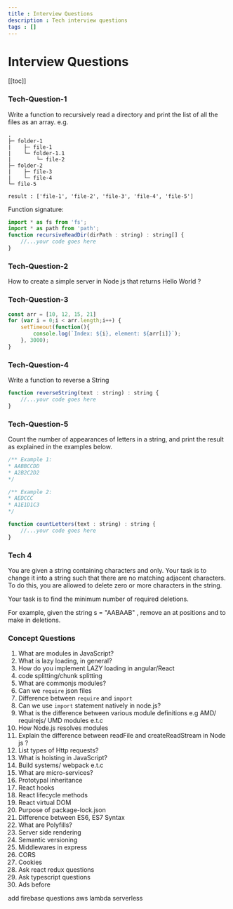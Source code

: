```yaml
---
title : Interview Questions
description : Tech interview questions
tags : []
---
```


# Interview Questions

[[toc]]

### Tech-Question-1
Write a function to recursively read a directory and print the list of all the files as an array.
e.g.
```
.
├─ folder-1
|    ├─ file-1
|    └─ folder-1.1
|        └─ file-2
├─ folder-2
|    ├─ file-3
|    └─ file-4
└─ file-5

result : ['file-1', 'file-2', 'file-3', 'file-4', 'file-5']
```


Function signature:
```js
import * as fs from 'fs';
import * as path from 'path';
function recursiveReadDir(dirPath : string) : string[] {
    //...your code goes here
}
```

### Tech-Question-2
How to create a simple server in Node js that returns Hello World ?

### Tech-Question-3
```js
const arr = [10, 12, 15, 21]
for (var i = 0;i < arr.length;i++) {
    setTimeout(function(){
        console.log(`Index: ${i}, element: ${arr[i]}`);
    }, 3000);
}
```

### Tech-Question-4
Write a function to reverse a String
```js
function reverseString(text : string) : string {
    //...your code goes here
}
```

### Tech-Question-5
Count the number of appearances of letters in a string, and print the result as explained in the examples below.
```js
/** Example 1:
* AABBCCDD
* A2B2C2D2
*/

/** Example 2:
* AEDCCC
* A1E1D1C3
*/

function countLetters(text : string) : string {
    //...your code goes here
}
```

### Tech 4
You are given a string containing characters  and  only. Your task is to change it into a string such that there are no matching adjacent characters. To do this, you are allowed to delete zero or more characters in the string.

Your task is to find the minimum number of required deletions.

For example, given the string s = "AABAAB" , remove an  at positions  and  to make  in  deletions.

### Concept Questions
1. What are modules in JavaScript?
2. What is lazy loading, in general?
3. How do you implement LAZY loading in angular/React
4. code splitting/chunk splitting
5. What are commonjs modules?
6. Can we `require` json files
7. Difference between `require` and `import`
8. Can we use `import` statement natively in node.js?
9. What is the difference between various module definitions e.g AMD/ requirejs/ UMD modules e.t.c
10. How Node.js resolves modules
11. Explain the difference between readFile and createReadStream in Node js ?
12. List types of Http requests?
13. What is hoisting in JavaScript?
14. Build systems/ webpack e.t.c
15. What are micro-services?
16. Prototypal inheritance
17. React hooks
18. React lifecycle methods
19. React virtual DOM
20. Purpose of package-lock.json
21. Difference between ES6, ES7 Syntax
22. What are Polyfills?
23. Server side rendering
24. Semantic versioning
25. Middlewares in express
26. CORS
27. Cookies
28. Ask react redux questions
29. Ask typescript questions
30. Ads before

add firebase questions
aws lambda
serverless
